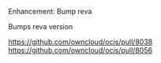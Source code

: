 Enhancement: Bump reva

Bumps reva version

https://github.com/owncloud/ocis/pull/8038
https://github.com/owncloud/ocis/pull/8056
